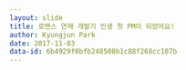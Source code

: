 ```yaml
---
layout: slide
title: 로맨스 연재 개발기 인생 첫 PM이 되었어요!
author: Kyungjun Park
date: 2017-11-03
data-id: 6b4929f0bfb248508b1c88f268cc107b
---
```


